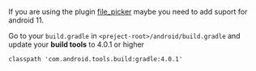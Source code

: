 
If you are using the plugin [file_picker](https://pub.dev/packages/file_picker) maybe you need to add suport for android 11.

Go to your `build.gradle` in `<preject-root>/android/build.gradle` and update your **build tools** to 4.0.1 or higher
```
classpath 'com.android.tools.build:gradle:4.0.1'
```
